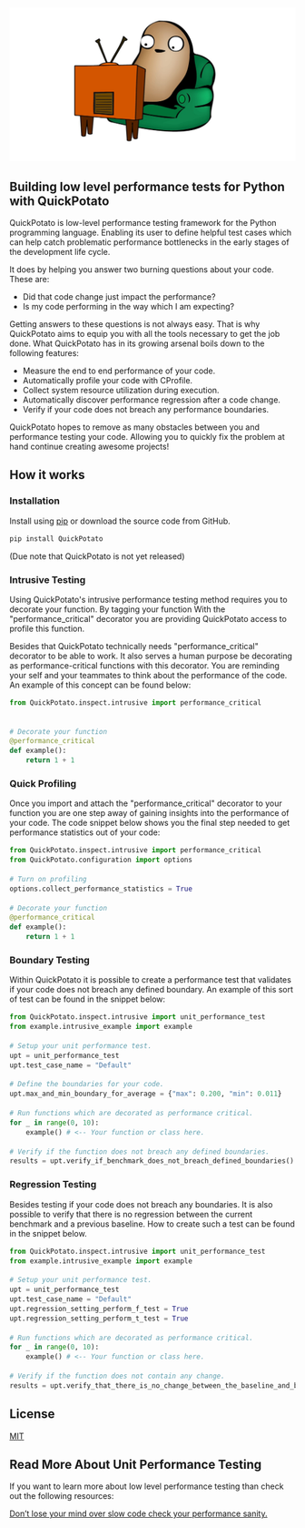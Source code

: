 [![Couch Potato code in a lazy chair](/images/potato-banner-tv.jpg "Slow Potato Code")](https://github.com/JoeyHendricks/python-low-level-performance-testing/blob/master/images/potato-banner-tv.png?raw=true)


## Building low level performance tests for Python with QuickPotato

QuickPotato is low-level performance testing framework for the Python programming language. 
Enabling its user to define helpful test cases which can help catch problematic performance bottlenecks 
in the early stages of the development life cycle.

It does by helping you answer two burning questions about your code. These are:

- Did that code change just impact the performance?
- Is my code performing in the way which I am expecting?

Getting answers to these questions is not always easy. 
That is why QuickPotato aims to equip you with all the tools necessary to get the job done. 
What QuickPotato has in its growing arsenal boils down to the following features:

- Measure the end to end performance of your code.
- Automatically profile your code with CProfile.
- Collect system resource utilization during execution.
- Automatically discover performance regression after a code change. 
- Verify if your code does not breach any performance boundaries.

QuickPotato hopes to remove as many obstacles between you and performance testing your code. 
Allowing you to quickly fix the problem at hand continue creating awesome projects!

## How it works

### Installation

Install using [pip](https://pip.pypa.io/en/stable/) or download the source code from GitHub.
```bash
pip install QuickPotato
```
(Due note that QuickPotato is not yet released)

### Intrusive Testing

Using QuickPotato's intrusive performance testing method requires you to decorate your function. 
By tagging your function With the "performance_critical" decorator you are providing 
QuickPotato access to profile this function.  

Besides that QuickPotato technically needs "performance_critical" decorator to be able to work. 
It also serves a human purpose be decorating as performance-critical functions with this decorator. 
You are reminding your self and your teammates to think about the performance of the code.
An example of this concept can be found below:

```python
from QuickPotato.inspect.intrusive import performance_critical


# Decorate your function 
@performance_critical
def example():
    return 1 + 1

```

### Quick Profiling 

Once you import and attach the "performance_critical" decorator to your function you are one step 
away of gaining insights into the performance of your code. 
The code snippet below shows you the final step needed to get performance statistics out of your code: 

```python
from QuickPotato.inspect.intrusive import performance_critical
from QuickPotato.configuration import options

# Turn on profiling 
options.collect_performance_statistics = True

# Decorate your function 
@performance_critical
def example():
    return 1 + 1

```

### Boundary Testing

Within QuickPotato it is possible to create a performance test that validates if 
your code does not breach any defined boundary.
An example of this sort of test can be found in the snippet below: 

```python
from QuickPotato.inspect.intrusive import unit_performance_test
from example.intrusive_example import example

# Setup your unit performance test.
upt = unit_performance_test
upt.test_case_name = "Default"

# Define the boundaries for your code.
upt.max_and_min_boundary_for_average = {"max": 0.200, "min": 0.011}
        
# Run functions which are decorated as performance critical.
for _ in range(0, 10):
    example() # <-- Your function or class here.
        
# Verify if the function does not breach any defined boundaries.
results = upt.verify_if_benchmark_does_not_breach_defined_boundaries()
```
### Regression Testing

Besides testing if your code does not breach any boundaries.
It is also possible to verify that there is no regression between the current benchmark and a previous baseline.
How to create such a test can be found in the snippet below.

```python
from QuickPotato.inspect.intrusive import unit_performance_test
from example.intrusive_example import example

# Setup your unit performance test.
upt = unit_performance_test
upt.test_case_name = "Default"
upt.regression_setting_perform_f_test = True
upt.regression_setting_perform_t_test = True

# Run functions which are decorated as performance critical.
for _ in range(0, 10):
    example() # <-- Your function or class here.

# Verify if the function does not contain any change.
results = upt.verify_that_there_is_no_change_between_the_baseline_and_benchmark()
```

## License

[MIT](https://choosealicense.com/licenses/mit/)

## Read More About Unit Performance Testing

If you want to learn more about low level performance testing than check out the following resources:

[Don’t lose your mind over slow code check your performance sanity.](https://www.linkedin.com/pulse/dont-lose-your-mind-over-slow-code-check-performance-sanity-joey/) 